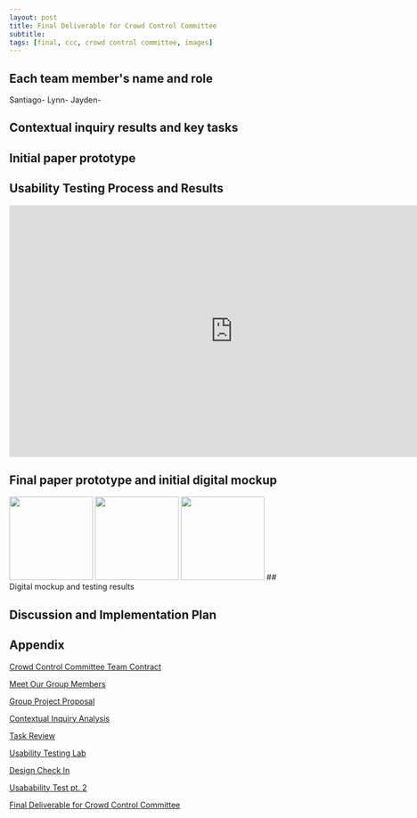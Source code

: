 ```yaml
---
layout: post
title: Final Deliverable for Crowd Control Committee
subtitle: 
tags: [final, ccc, crowd control committee, images]
---
```


## Each team member's name and role
Santiago- 
Lynn-
Jayden-

## Contextual inquiry results and key tasks

## Initial paper prototype

## Usability Testing Process and Results
<iframe style="border: 1px solid rgba(0, 0, 0, 0.1);" width="800" height="450" src="https://www.figma.com/embed?embed_host=share&url=https%3A%2F%2Fwww.figma.com%2Fproto%2FXNdv1DpaX1GNaEwQChLuty%2FWIREFRAME-DRAFT-DESIGN%3Fnode-id%3D4%253A4%26scaling%3Dscale-down%26page-id%3D0%253A1%26starting-point-node-id%3D4%253A4" allowfullscreen></iframe>

## Final paper prototype and initial digital mockup 
 <img src="https://user-images.githubusercontent.com/90795393/160909179-26d7530e-ea1b-4dcf-8313-1b4bffa14f2e.JPG" alt="" width="150"/> 
    
 <img src="https://user-images.githubusercontent.com/90795393/160909191-87b29674-8cda-4042-9d49-c60002365f08.JPG" alt="" width="150"/>
    
  <img src="https://user-images.githubusercontent.com/90795393/160909201-ea371e4d-877f-479d-a31a-29f0a9a35e36.JPG" alt="" width="150"/>
## Digital mockup and testing results


## Discussion and Implementation Plan

## Appendix
<a href="https://nedyajhoracemann.github.io/crowdcontrolsite/2021-11-02-Group-Contract/">Crowd Control Committee Team Contract</a>

<a href="https://nedyajhoracemann.github.io/crowdcontrolsite/2021-12-02-Group-Members/">Meet Our Group Members</a>
 
 <a href="https://nedyajhoracemann.github.io/crowdcontrolsite/2021-12-04-Group-Project-Proposal/">Group Project Proposal</a>
  
 <a href="https://nedyajhoracemann.github.io/crowdcontrolsite/2021-12-10-Contextual-Inquiry-Analysis/">Contextual Inquiry Analysis</a>  
  
 <a href="https://nedyajhoracemann.github.io/crowdcontrolsite/2022-01-24-Task-Review/">Task Review</a>
  
 <a href="https://nedyajhoracemann.github.io/crowdcontrolsite/2022-02-03-Usability-Testing-Lab/">Usability Testing Lab</a>
  
<a href="https://nedyajhoracemann.github.io/crowdcontrolsite/2022-02-14-Design-Check-In/">Design Check In</a>
 
<a href="https://nedyajhoracemann.github.io/crowdcontrolsite/2022-04-05-Usability-Testing/">Usabability Test pt. 2</a>
 
<a href="https://nedyajhoracemann.github.io/crowdcontrolsite/2022-05-19-Final-Deliverable/">Final Deliverable for Crowd Control Committee</a>
              
